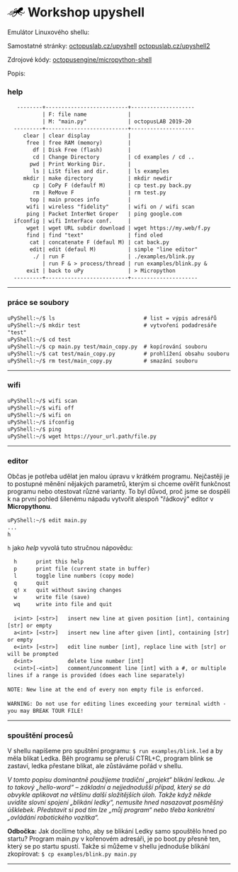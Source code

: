 # ![logo](img/logo_small.png) Workshop upyshell

Emulátor Linuxového shellu:

Samostatné stránky:
[octopuslab.cz/upyshell](https://www.octopuslab.cz/upyshell/)
[octopuslab.cz/upyshell2](https://www.octopuslab.cz/upyshell2/)

Zdrojové kódy: 
[octopusengine/micropython-shell](https://github.com/octopusengine/micropython-shell)

Popis:

### help

```batch
   --------+--------------------------+--------------------
           | F: file name             |
           | M: "main.py"             | octopusLAB 2019-20
  ---------+--------------------------+--------------------
     clear | clear display            |   
      free | free RAM (memory)        |
        df | Disk Free (flash)        |
        cd | Change Directory         | cd examples / cd ..
       pwd | Print Working Dir.       |
        ls | LiSt files and dir.      | ls examples
     mkdir | make directory           | mkdir newdir
        cp | CoPy F (defaulf M)       | cp test.py back.py
        rm | ReMove F                 | rm test.py
       top | main proces info         | 
      wifi | wireless "fidelity"      | wifi on / wifi scan
      ping | Packet InterNet Groper   | ping google.com
  ifconfig | wifi InterFace conf.     |
      wget | wget URL subdir download | wget https://my.web/f.py  
      find | find "text"              | find oled 
       cat | concatenate F (defaul M) | cat back.py
       edit| edit (defaul M)          | simple "line editor"
        ./ | run F                    | ./examples/blink.py
           | run F & > process/thread | run examples/blink.py &
      exit | back to uPy              | > Micropython
  ---------+--------------------------+---------------------
```
---

### práce se soubory

```batch
uPyShell:~/$ ls                            # list = výpis adresářů
uPyShell:~/$ mkdir test                    # vytvoření podadresáře "test"
uPyShell:~/$ cd test
uPyShell:~/$ cp main.py test/main_copy.py  # kopírování souboru
uPyShell:~/$ cat test/main_copy.py         # prohlížení obsahu souboru
uPyShell:~/$ rm test/main_copy.py          # smazání souboru

```

---

### wifi
```batch
uPyShell:~/$ wifi scan
uPyShell:~/$ wifi off
uPyShell:~/$ wifi on
uPyShell:~/$ ifconfig
uPyShell:~/$ ping
uPyShell:~/$ wget https://your_url.path/file.py
```

---

### editor

Občas je potřeba udělat jen malou úpravu v krátkém programu. Nejčastěji je to postupné měnění nějakých parametrů, kterým si chceme ověřit funkčnost programu nebo otestovat různé varianty. To byl důvod, proč jsme se dospěli k na první pohled šílenému nápadu vytvořit alespoň "řádkový" editor v **Micropythonu**.
```batch
uPyShell:~/$ edit main.py
...
h 
```
`h` jako *help* vyvolá tuto stručnou nápovědu:

```batch
  h      print this help
  p      print file (current state in buffer)
  l      toggle line numbers (copy mode)
  q      quit
  q! x   quit without saving changes
  w      write file (save)
  wq     write into file and quit

  i<int> [<str>]   insert new line at given position [int], containing [str] or empty
  a<int> [<str>]   insert new line after given [int], containing [str] or empty
  e<int> [<str>]   edit line number [int], replace line with [str] or will be prompted
  d<int>           delete line number [int]
  c<int>[-<int>]   comment/uncomment line [int] with a #, or multiple lines if a range is provided (does each line separately)

NOTE: New line at the end of every non empty file is enforced.

WARNING: Do not use for editing lines exceeding your terminal width - you may BREAK TOUR FILE!
```

---

### spouštění procesů

V shellu napíšeme pro spuštění programu:
`$ run examples/blink.led`
a by měla blikat Ledka. Běh programu se přeruší CTRL+C, program blink se zastaví, ledka přestane blikat, ale zůstáváme pořád v shellu.

*V tomto popisu dominantně použijeme tradiční „projekt“ blikání ledkou. Je to takový „hello-word“ – základní a nejjednodušší případ, který se dá obvykle aplikovat na většinu další složitějších úloh. Takže když někde uvidíte slovní spojení „blikání ledky“, nemusíte hned nasazovat posměšný úšklebek. Představit si pod tím lze „můj program“ nebo třeba konkrétní „ovládání robotického vozítka“.*

**Odbočka:**
Jak docílíme toho, aby se blikání Ledky samo spouštělo hned po startu? Program main.py v kořenovém adresáři, je po boot.py přesně ten, který se po startu spustí. Takže si můžeme v shellu jednoduše blikání zkopírovat:
`$ cp examples/blink.py main.py`

---